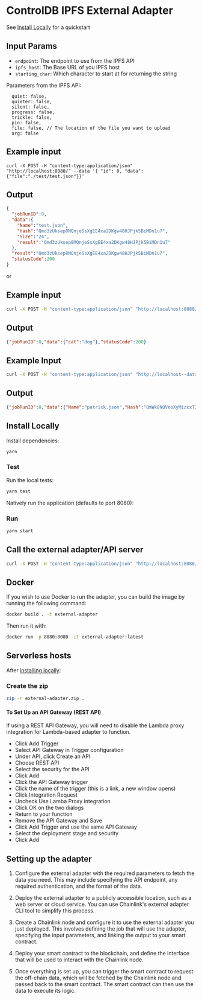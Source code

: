 # ControlDB IPFS External Adapter

See [Install Locally](#install-locally) for a quickstart

## Input Params

- `endpoint`: The endpoint to use from the IPFS API
- `ipfs_host`: The Base URL of you IPFS host
- `starting_char`: Which character to start at for returning the string

Parameters from the IPFS API: 
```
  quiet: false,
  quieter: false,
  silent: false,
  progress: false,
  trickle: false,
  pin: false,
  file: false, // The location of the file you want to upload
  arg: false
```

## Example input

```
curl -X POST -H "content-type:application/json" "http://localhost:8080/" --data '{ "id": 0, "data": {"file":"./test/test.json"}}'
```

## Output

```json
{
  "jobRunID":0,
  "data":{
    "Name":"test.json",
    "Hash":"Qmd3zUksep8MQnjeSsXgEE4xa2DKgw48HJPjk5BiMDn1u7",
    "Size":"24",
    "result":"Qmd3zUksep8MQnjeSsXgEE4xa2DKgw48HJPjk5BiMDn1u7"
  },
  "result":"Qmd3zUksep8MQnjeSsXgEE4xa2DKgw48HJPjk5BiMDn1u7",
  "statusCode":200
}
```
or

## Example input

```bash
curl -X POST -H "content-type:application/json" "http://localhost:8080/" --data '{ "id": 0, "data": {"endpoint":"api/v0/cat", "arg":"Qmd3zUksep8MQnjeSsXgEE4xa2DKgw48HJPjk5BiMDn1u7"}}'
```

## Output

```json
{"jobRunID":0,"data":{"cat":"dog"},"statusCode":200}
```

## Example Input 

```bash
curl -X POST -H "content-type:application/json" "http://localhost--data '{ "id": 0, "data": {"text_for_file_name":"patrick.json", "text_for_file":"[\"dog\"]"}}'
```

## Output

```json
{"jobRunID":0,"data":{"Name":"patrick.json","Hash":"QmWk8NQVeoXyMizcxT3D2y85eFDQGQfmRvupCnni3nuS1q","Size":"15","result":"QmWk8NQVeoXyMizcxT3D2y85eFDQGQfmRvupCnni3nuS1q"},"result":"QmWk8NQVeoXyMizcxT3D2y85eFDQGQfmRvupCnni3nuS1q","statusCode":200}
```

## Install Locally

Install dependencies:

```bash
yarn
```

### Test

Run the local tests:

```bash
yarn test
```

Natively run the application (defaults to port 8080):

### Run

```bash
yarn start
```

## Call the external adapter/API server

```bash
curl -X POST -H "content-type:application/json" "http://localhost:8080/" --data '{ "id": 0, "data": {"file":"./test/test.json"}}'
```

## Docker

If you wish to use Docker to run the adapter, you can build the image by running the following command:

```bash
docker build . -t external-adapter
```

Then run it with:

```bash
docker run -p 8080:8080 -it external-adapter:latest
```

## Serverless hosts

After [installing locally](#install-locally):

### Create the zip

```bash
zip -r external-adapter.zip .
```


#### To Set Up an API Gateway (REST API)

If using a REST API Gateway, you will need to disable the Lambda proxy integration for Lambda-based adapter to function.

- Click Add Trigger
- Select API Gateway in Trigger configuration
- Under API, click Create an API
- Choose REST API
- Select the security for the API
- Click Add
- Click the API Gateway trigger
- Click the name of the trigger (this is a link, a new window opens)
- Click Integration Request
- Uncheck Use Lamba Proxy integration
- Click OK on the two dialogs
- Return to your function
- Remove the API Gateway and Save
- Click Add Trigger and use the same API Gateway
- Select the deployment stage and security
- Click Add


## Setting up the adapter
1. Configure the external adapter with the required parameters to fetch the data you need. This may include specifying the API endpoint, any required authentication, and the format of the data.

2. Deploy the external adapter to a publicly accessible location, such as a web server or cloud service. You can use Chainlink's external adapter CLI tool to simplify this process.

3. Create a Chainlink node and configure it to use the external adapter you just deployed. This involves defining the job that will use the adapter, specifying the input parameters, and linking the output to your smart contract.

4. Deploy your smart contract to the blockchain, and define the interface that will be used to interact with the Chainlink node.

5. Once everything is set up, you can trigger the smart contract to request the off-chain data, which will be fetched by the Chainlink node and passed back to the smart contract. The smart contract can then use the data to execute its logic.



